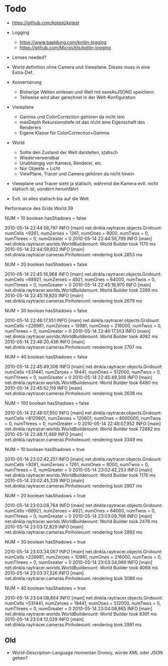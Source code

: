 # Todo

- https://github.com/kotest/kotest
- Logging
    - https://www.baeldung.com/kotlin-logging
    - https://github.com/MicroUtils/kotlin-logging

- Lenses needed?



- World definition ohne Camera und Viewplane. Dieses muss in eine Extra-Def.
- Konvertierung
    - Bisherige Welten einlesen und Welt mit saveAsJSON() speichern
    - Teilweise wird aber gerechnet in der Welt-Konfiguration

- Viewplane
    - Gamma und ColorCorrection gehören da nicht rein
    - maxDepth Rekursionstiefe ist das nicht eine Eigenschaft des Renderers
    - Eigene Klasse für ColorCorrection+Gamma

- World
    - Sollte den Zustand der Welt darstellen, statisch
    - Wiederverwendbar
    - Unabhängig von Kamera, Renderer, etc.
    - Nur Objekte + Licht
    - ViewPlane, Tracer und Camera gehören da nicht hinein

- Viewplane und Tracer sieht ja statisch, während die Kamera evtl. nicht statisch ist, sondern herumfährt
- Evtl. ist alles statisch bis auf die Welt


Performance des Grids
World 39

NUM = 10
boolean hasShadows = false

2010-05-14 22:44:56,797 INFO  [main] net.dinkla.raytracer.objects.Gridount: numCells =9261, numZeroes = 1261, numOnes = 8000, numTwos = 0, numThrees = 0, numGreater = 0
2010-05-14 22:44:56,799 INFO  [main] net.dinkla.raytracer.worlds.WorldBuilderount: World Builder took 1170 ms
2010-05-14 22:44:59,832 INFO  [main] net.dinkla.raytracer.cameras.Pinholeount: rendering took 2853 ms

NUM = 20
boolean hasShadows = false

2010-05-14 22:45:16,968 INFO  [main] net.dinkla.raytracer.objects.Gridount: numCells =68921, numZeroes = 4921, numOnes = 64000, numTwos = 0, numThrees = 0, numGreater = 0
2010-05-14 22:45:16,970 INFO  [main] net.dinkla.raytracer.worlds.WorldBuilderount: World Builder took 2399 ms
2010-05-14 22:45:19,820 INFO  [main] net.dinkla.raytracer.cameras.Pinholeount: rendering took 2679 ms

NUM = 30
boolean hasShadows = false

2010-05-14 22:46:17,551 INFO  [main] net.dinkla.raytracer.objects.Gridount: numCells =226981, numZeroes = 10981, numOnes = 216000, numTwos = 0, numThrees = 0, numGreater = 0
2010-05-14 22:46:17,553 INFO  [main] net.dinkla.raytracer.worlds.WorldBuilderount: World Builder took 4082 ms
2010-05-14 22:46:20,436 INFO  [main] net.dinkla.raytracer.cameras.Pinholeount: rendering took 2707 ms

NUM = 40
boolean hasShadows = false

2010-05-14 22:45:49,306 INFO  [main] net.dinkla.raytracer.objects.Gridount: numCells =531441, numZeroes = 19441, numOnes = 512000, numTwos = 0, numThrees = 0, numGreater = 0
2010-05-14 22:45:49,308 INFO  [main] net.dinkla.raytracer.worlds.WorldBuilderount: World Builder took 6480 ms
2010-05-14 22:45:52,119 INFO  [main] net.dinkla.raytracer.cameras.Pinholeount: rendering took 2638 ms

NUM = 100
boolean hasShadows = false

2010-05-14 22:48:07,950 INFO  [main] net.dinkla.raytracer.objects.Gridount: numCells =8120601, numZeroes = 120601, numOnes = 8000000, numTwos = 0, numThrees = 0, numGreater = 0
2010-05-14 22:48:07,952 INFO  [main] net.dinkla.raytracer.worlds.WorldBuilderount: World Builder took 72882 ms
2010-05-14 22:48:11,469 INFO  [main] net.dinkla.raytracer.cameras.Pinholeount: rendering took 3349 ms

NUM = 10
boolean hasShadows = true

2010-05-14 23:02:42,251 INFO  [main] net.dinkla.raytracer.objects.Gridount: numCells =9261, numZeroes = 1261, numOnes = 8000, numTwos = 0, numThrees = 0, numGreater = 0
2010-05-14 23:02:42,253 INFO  [main] net.dinkla.raytracer.worlds.WorldBuilderount: World Builder took 1176 ms
2010-05-14 23:02:45,339 INFO  [main] net.dinkla.raytracer.cameras.Pinholeount: rendering took 2907 ms

NUM = 20
boolean hasShadows = true

2010-05-14 23:03:09,764 INFO  [main] net.dinkla.raytracer.objects.Gridount: numCells =68921, numZeroes = 4921, numOnes = 64000, numTwos = 0, numThrees = 0, numGreater = 0
2010-05-14 23:03:09,766 INFO  [main] net.dinkla.raytracer.worlds.WorldBuilderount: World Builder took 2476 ms
2010-05-14 23:03:12,829 INFO  [main] net.dinkla.raytracer.cameras.Pinholeount: rendering took 2892 ms

NUM = 30
boolean hasShadows = true

2010-05-14 23:03:34,067 INFO  [main] net.dinkla.raytracer.objects.Gridount: numCells =226981, numZeroes = 10981, numOnes = 216000, numTwos = 0, numThrees = 0, numGreater = 0
2010-05-14 23:03:34,069 INFO  [main] net.dinkla.raytracer.worlds.WorldBuilderount: World Builder took 4068 ms
2010-05-14 23:03:37,326 INFO  [main] net.dinkla.raytracer.cameras.Pinholeount: rendering took 3086 ms

NUM = 40
boolean hasShadows = true

2010-05-14 23:04:08,864 INFO  [main] net.dinkla.raytracer.objects.Gridount: numCells =531441, numZeroes = 19441, numOnes = 512000, numTwos = 0, numThrees = 0, numGreater = 0
2010-05-14 23:04:08,865 INFO  [main] net.dinkla.raytracer.worlds.WorldBuilderount: World Builder took 6391 ms
2010-05-14 23:04:12,029 INFO  [main] net.dinkla.raytracer.cameras.Pinholeount: rendering took 2991 ms


## Old

- World-Description-Language momentan Groovy, würde XML oder JSON gehen?

